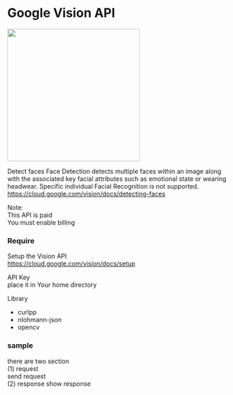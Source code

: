 Google Vision API 
===============

<image src="https://raw.githubusercontent.com/ohwada/MAC_cpp_Samples/master/google_vision_api/screenshots/face_detect.png" width="300" /> 

Detect faces 
Face Detection detects multiple faces within an image along with the associated key facial attributes such as emotional state or wearing headwear. Specific individual Facial Recognition is not supported.
https://cloud.google.com/vision/docs/detecting-faces

Note:  
This API is paid  
You must enable billing  


### Require
Setup the Vision API  
https://cloud.google.com/vision/docs/setup  

API Key  
place it in Your home directory

Library  
- curlpp  
- nlohmann-json  
- opencv

### sample  
there are two section  
(1) request   
send request  
(2) response
show response   
